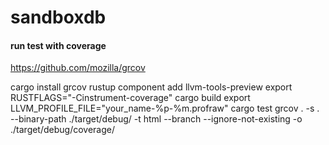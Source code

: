 # sandboxdb

#### run test with coverage

https://github.com/mozilla/grcov

cargo install grcov
rustup component add llvm-tools-preview
export RUSTFLAGS="-Cinstrument-coverage"
cargo build
export LLVM_PROFILE_FILE="your_name-%p-%m.profraw"
cargo test
grcov . -s . --binary-path ./target/debug/ -t html --branch --ignore-not-existing -o ./target/debug/coverage/